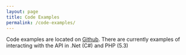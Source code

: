 ```yaml
---
layout: page
title: Code Examples
permalink: /code-examples/
---
```


Code examples are located on [Github](https://github.com/thesearchparty). There are currently examples of interacting with the API in .Net (C#) and PHP (5.3)
